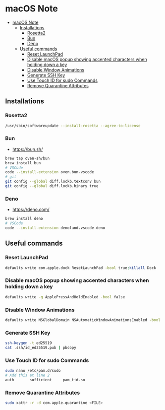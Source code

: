 # macOS Note

- [macOS Note](#macos-note)
  - [Installations](#installations)
    - [Rosetta2](#rosetta2)
    - [Bun](#bun)
    - [Deno](#deno)
  - [Useful commands](#useful-commands)
    - [Reset LaunchPad](#reset-launchpad)
    - [Disable macOS popup showing accented characters when holding down a key](#disable-macos-popup-showing-accented-characters-when-holding-down-a-key)
    - [Disable Window Animations](#disable-window-animations)
    - [Generate SSH Key](#generate-ssh-key)
    - [Use Touch ID for sudo Commands](#use-touch-id-for-sudo-commands)
    - [Remove Quarantine Attributes](#remove-quarantine-attributes)

## Installations

### Rosetta2

```sh
/usr/sbin/softwareupdate --install-rosetta --agree-to-license
```

### Bun

- <https://bun.sh/>

```sh
brew tap oven-sh/bun
brew install bun
# VSCode
code --install-extension oven.bun-vscode
# git
git config --global diff.lockb.textconv bun
git config --global diff.lockb.binary true
```

### Deno

- <https://deno.com/>

```sh
brew install deno
# VSCode
code --install-extension denoland.vscode-deno
```

## Useful commands

### Reset LaunchPad

```sh
defaults write com.apple.dock ResetLaunchPad -bool true;killall Dock
```

### Disable macOS popup showing accented characters when holding down a key

```sh
defaults write -g ApplePressAndHoldEnabled -bool false
```

### Disable Window Animations

```sh
defaults write NSGlobalDomain NSAutomaticWindowAnimationsEnabled -bool NO
```

### Generate SSH Key

```sh
ssh-keygen -t ed25519
cat .ssh/id_ed25519.pub | pbcopy
```

### Use Touch ID for sudo Commands

```sh
sudo nano /etc/pam.d/sudo
# Add this at line 2
auth       sufficient     pam_tid.so
```

### Remove Quarantine Attributes

```bash
sudo xattr -r -d com.apple.quarantine <FILE>
```

